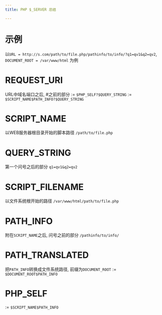 ```yaml
---
title: PHP $_SERVER 总结

---
```


# 示例
 以`URL = http://s.com/path/to/file.php/pathinfo/to/info/?q1=qv1&q2=qv2`, `DOCUMENT_ROOT = /var/www/html` 为例

# REQUEST_URI
URL中域名端口之后, #之前的部分
:= `$PHP_SELF?$QUERY_STRING`
:= `$SCRIPT_NAME$PATH_INFO?$QUERY_STRING`

# SCRIPT_NAME
以WEB服务器根目录开始的脚本路径
`/path/to/file.php`

# QUERY_STRING
第一个问号之后的部分
`q1=qv1&q2=qv2`

# SCRIPT_FILENAME
以文件系统根开始的路径
`/var/www/html/path/to/file.php`

# PATH_INFO
附在`SCRIPT_NAME`之后, 问号之前的部分
`/pathinfo/to/info/`

# PATH_TRANSLATED
把`PATH_INFO`转换成文件系统路径, 前缀为`DOCUMENT_ROOT`
:= `$DOCUMENT_ROOT$PATH_INFO` 

# PHP_SELF
:= `$SCRIPT_NAME$PATH_INFO`

